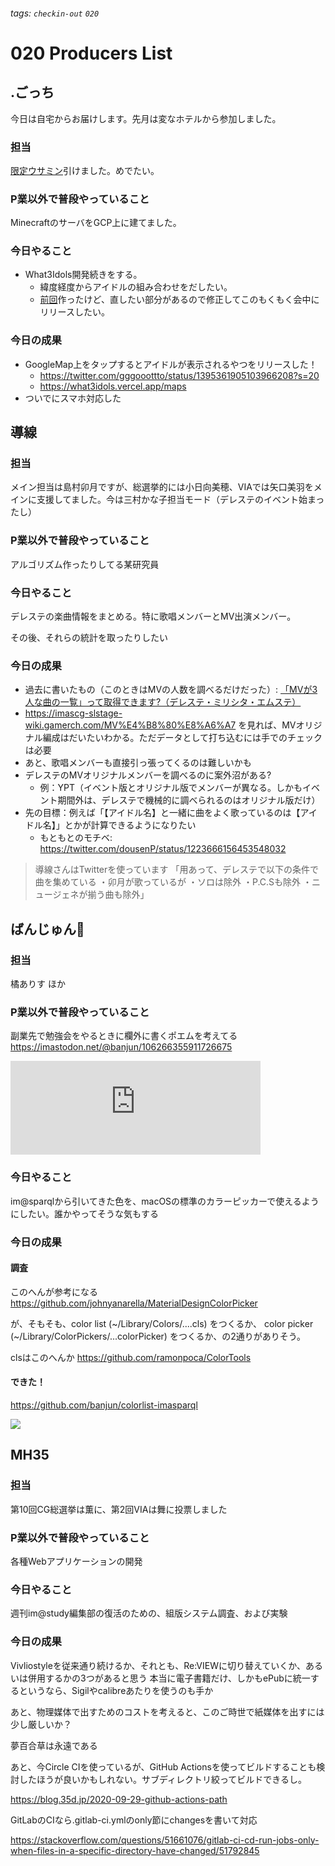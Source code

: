 ###### tags: `checkin-out` `020`

# 020 Producers List

## .ごっち

今日は自宅からお届けします。先月は変なホテルから参加しました。

### 担当

[限定ウサミン](https://twitter.com/gggooottto/status/1393937322496782337?s=20)引けました。めでたい。

### P業以外で普段やっていること

MinecraftのサーバをGCP上に建てました。

### 今日やること

- What3Idols開発続きをする。
  - 緯度経度からアイドルの組み合わせをだしたい。
  - [前回](https://twitter.com/gggooottto/status/1382674384104554500?s=20)作ったけど、直したい部分があるので修正してこのもくもく会中にリリースしたい。

### 今日の成果

- GoogleMap上をタップするとアイドルが表示されるやつをリリースした！
    - https://twitter.com/gggooottto/status/1395361905103966208?s=20
    - https://what3idols.vercel.app/maps
- ついでにスマホ対応した


## 導線

### 担当

メイン担当は島村卯月ですが、総選挙的には小日向美穂、VIAでは矢口美羽をメインに支援してました。今は三村かな子担当モード（デレステのイベント始まったし）

### P業以外で普段やっていること

アルゴリズム作ったりしてる某研究員

### 今日やること

デレステの楽曲情報をまとめる。特に歌唱メンバーとMV出演メンバー。

その後、それらの統計を取ったりしたい

### 今日の成果

-   過去に書いたもの（このときはMVの人数を調べるだけだった）: [「MVが3人な曲の一覧」って取得できます?（デレステ・ミリシタ・エムステ）](https://www.slideshare.net/maraigue/mv3-153914414)
-   https://imascg-slstage-wiki.gamerch.com/MV%E4%B8%80%E8%A6%A7 を見れば、MVオリジナル編成はだいたいわかる。ただデータとして打ち込むには手でのチェックは必要
-   あと、歌唱メンバーも直接引っ張ってくるのは難しいかも
-   デレステのMVオリジナルメンバーを調べるのに案外沼がある?
    -   例：YPT（イベント版とオリジナル版でメンバーが異なる。しかもイベント期間外は、デレステで機械的に調べられるのはオリジナル版だけ）
-   先の目標：例えば「【アイドル名】と一緒に曲をよく歌っているのは【アイドル名】」とかが計算できるようになりたい
    -   もともとのモチベ: https://twitter.com/dousenP/status/1223666156453548032

> 導線さんはTwitterを使っています 「用あって、デレステで以下の条件で曲を集めている ・卯月が歌っているが ・ソロは除外 ・P.C.Sも除外 ・ニュージェネが揃う曲も除外」


## ばんじゅん🍓

### 担当

橘ありす
ほか

### P業以外で普段やっていること

副業先で勉強会をやるときに欄外に書くポエムを考えてる https://imastodon.net/@banjun/106266355911726675

<iframe src="https://imastodon.net/@banjun/106266355911726675/embed" class="mastodon-embed" style="max-width: 100%; border: 0" width="400" allowfullscreen="allowfullscreen"></iframe><script src="https://imastodon.net/embed.js" async="async"></script>

### 今日やること

im@sparqlから引いてきた色を、macOSの標準のカラーピッカーで使えるようにしたい。誰かやってそうな気もする

### 今日の成果

#### 調査

このへんが参考になる https://github.com/johnyanarella/MaterialDesignColorPicker 

が、そもそも、color list (~/Library/Colors/....cls) をつくるか、 color picker (~/Library/ColorPickers/...colorPicker) をつくるか、の2通りがありそう。

clsはこのへんか https://github.com/ramonpoca/ColorTools

#### できた！

https://github.com/banjun/colorlist-imasparql

![](https://i.imgur.com/3f2nm2n.png)


## MH35

### 担当

第10回CG総選挙は薫に、第2回VIAは舞に投票しました

### P業以外で普段やっていること

各種Webアプリケーションの開発

### 今日やること

週刊im@study編集部の復活のための、組版システム調査、および実験

### 今日の成果

Vivliostyleを従来通り続けるか、それとも、Re:VIEWに切り替えていくか、あるいは併用するかの3つがあると思う
本当に電子書籍だけ、しかもePubに統一するというなら、Sigilやcalibreあたりを使うのも手か

あと、物理媒体で出すためのコストを考えると、このご時世で紙媒体を出すには少し厳しいか？

夢百合草は永遠である

あと、今Circle CIを使っているが、GitHub Actionsを使ってビルドすることも検討したほうが良いかもしれない。サブディレクトリ絞ってビルドできるし。

https://blog.35d.jp/2020-09-29-github-actions-path

GitLabのCIなら.gitlab-ci.ymlのonly節にchangesを書いて対応

https://stackoverflow.com/questions/51661076/gitlab-ci-cd-run-jobs-only-when-files-in-a-specific-directory-have-changed/51792845
